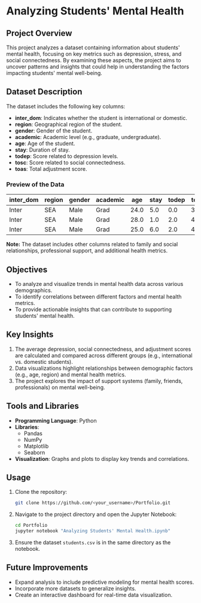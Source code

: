 # Analyzing Students' Mental Health

## Project Overview
This project analyzes a dataset containing information about students' mental health, focusing on key metrics such as depression, stress, and social connectedness. By examining these aspects, the project aims to uncover patterns and insights that could help in understanding the factors impacting students' mental well-being.

## Dataset Description
The dataset includes the following key columns:
- **inter_dom**: Indicates whether the student is international or domestic.
- **region**: Geographical region of the student.
- **gender**: Gender of the student.
- **academic**: Academic level (e.g., graduate, undergraduate).
- **age**: Age of the student.
- **stay**: Duration of stay.
- **todep**: Score related to depression levels.
- **tosc**: Score related to social connectedness.
- **toas**: Total adjustment score.

### Preview of the Data
| inter_dom | region | gender | academic | age  | stay | todep | tosc | toas |
|-----------|--------|--------|----------|------|------|-------|------|------|
| Inter     | SEA    | Male   | Grad     | 24.0 | 5.0  | 0.0   | 34.0 | 91.0 |
| Inter     | SEA    | Male   | Grad     | 28.0 | 1.0  | 2.0   | 48.0 | 39.0 |
| Inter     | SEA    | Male   | Grad     | 25.0 | 6.0  | 2.0   | 41.0 | 51.0 |

**Note:** The dataset includes other columns related to family and social relationships, professional support, and additional health metrics.

## Objectives
- To analyze and visualize trends in mental health data across various demographics.
- To identify correlations between different factors and mental health metrics.
- To provide actionable insights that can contribute to supporting students' mental health.

## Key Insights
1. The average depression, social connectedness, and adjustment scores are calculated and compared across different groups (e.g., international vs. domestic students).
2. Data visualizations highlight relationships between demographic factors (e.g., age, region) and mental health metrics.
3. The project explores the impact of support systems (family, friends, professionals) on mental well-being.

## Tools and Libraries
- **Programming Language**: Python
- **Libraries**: 
  - Pandas
  - NumPy
  - Matplotlib
  - Seaborn
- **Visualization**: Graphs and plots to display key trends and correlations.

## Usage
1. Clone the repository:
   ```bash
   git clone https://github.com/<your_username>/Portfolio.git
   ```
2. Navigate to the project directory and open the Jupyter Notebook:
   ```bash
   cd Portfolio
   jupyter notebook "Analyzing Students' Mental Health.ipynb"
   ```
3. Ensure the dataset `students.csv` is in the same directory as the notebook.

## Future Improvements
- Expand analysis to include predictive modeling for mental health scores.
- Incorporate more datasets to generalize insights.
- Create an interactive dashboard for real-time data visualization.
